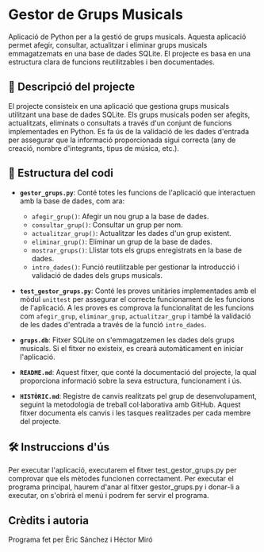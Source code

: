 # Gestor de Grups Musicals

Aplicació de Python per a la gestió de grups musicals. Aquesta aplicació permet afegir, consultar, actualitzar i eliminar grups musicals emmagatzemats en una base de dades SQLite. El projecte es basa en una estructura clara de funcions reutilitzables i ben documentades.

## 📜 Descripció del projecte

El projecte consisteix en una aplicació que gestiona grups musicals utilitzant una base de dades SQLite. Els grups musicals poden ser afegits, actualitzats, eliminats o consultats a través d'un conjunt de funcions implementades en Python. Es fa ús de la validació de les dades d'entrada per assegurar que la informació proporcionada sigui correcta (any de creació, nombre d'integrants, tipus de música, etc.).

## 🔧 Estructura del codi

- **`gestor_grups.py`**: Conté totes les funcions de l'aplicació que interactuen amb la base de dades, com ara:
  - `afegir_grup()`: Afegir un nou grup a la base de dades.
  - `consultar_grup()`: Consultar un grup per nom.
  - `actualitzar_grup()`: Actualitzar les dades d'un grup existent.
  - `eliminar_grup()`: Eliminar un grup de la base de dades.
  - `mostrar_grups()`: Llistar tots els grups enregistrats en la base de dades.
  - `intro_dades()`: Funció reutilitzable per gestionar la introducció i validació de dades dels grups musicals.
  
- **`test_gestor_grups.py`**: Conté les proves unitàries implementades amb el mòdul `unittest` per assegurar el correcte funcionament de les funcions de l'aplicació. A les proves es comprova la funcionalitat de les funcions com `afegir_grup`, `eliminar_grup`, `actualitzar_grup` i també la validació de les dades d'entrada a través de la funció `intro_dades`.

- **`grups.db`**: Fitxer SQLite on s'emmagatzemen les dades dels grups musicals. Si el fitxer no existeix, es crearà automàticament en iniciar l'aplicació.

- **`README.md`**: Aquest fitxer, que conté la documentació del projecte, la qual proporciona informació sobre la seva estructura, funcionament i ús.

- **`HISTÒRIC.md`**: Registre de canvis realitzats pel grup de desenvolupament, seguint la metodologia de treball col·laborativa amb GitHub. Aquest fitxer documenta els canvis i les tasques realitzades per cada membre del projecte.

## 🛠️ Instruccions d'ús

Per executar l'aplicació, executarem el fitxer test_gestor_grups.py per comprovar que els mètodes funcionen correctament. Per executar el programa principal, haurem d'anar al fitxer gestor_grups.py i donar-li a executar, on s'obrirà el menú i podrem fer servir el programa.

## Crèdits i autoria 

Programa fet per Èric Sánchez i Héctor Miró